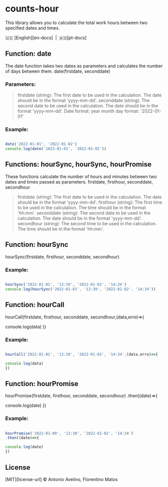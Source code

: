 # counts-hour
This library allows you to calculate the total work hours between two specified dates and times.

:us: [English][en-docs]&nbsp;&nbsp;|&nbsp;&nbsp;:angola:[pt-docs]

## Function: date

The date function takes two dates as parameters and calculates the number of days between them.
date(firstdate, seconddate)
### Parameters:
>firstdate (string): The first date to be used in the calculation. The date should be in the format 'yyyy-mm-dd'.
> seconddate (string): The second date to be used in the calculation. The date should be in the format 'yyyy-mm-dd'.
Date format:
year month day
format: '2022-01-01'
### Example:
```javascript

date('2022-01-01', '2022-01-02')
console.log(date('2022-01-01', '2022-01-02'))

```
## Functions: hourSync, hourSync, hourPromise
These functions calculate the number of hours and minutes between two dates and times passed as parameters.
firstdate, firsthour, seconddate, secondhour

> firstdate (string): The first date to be used in the calculation. The date should be in the format 'yyyy-mm-dd'.
> firsthour (string): The first time to be used in the calculation. The time should be in the format 'hh:mm'.
> seconddate (string): The second date to be used in the calculation. The date should be in the format 'yyyy-mm-dd'.
> secondhour (string): The second time to be used in the calculation. The time should be in the format 'hh:mm'.

## Function: hourSync
hourSync(firstdate, firsthour, seconddate, secondhour)

### Example:
```javascript

hourSync('2022-01-01', '13:30', '2022-01-02', '14:34')
console.log(hourSync('2022-01-01', '13:30', '2022-01-02', '14:34'))

```
## Function: hourCall
hourCall(firstdate, firsthour, seconddate, secondhour,(data,erro)=>{

console.log(data)
})
### Example:
```javascript

hourCall('2022-01-01', '13:30', '2022-01-02', '14:34',(data,erro)=>{

console.log(data)
})

```
## Function: hourPromise

hourPromise(firstdate, firsthour, seconddate, secondhour)
.then((date)=>{

console.log(date)
})

### Example:

```javascript

hourPromise('2022-01-00', '13:30', '2022-01-02', '14:34')
.then((date)=>{

console.log(date)
})

```

## License

[MIT][license-url] &copy; Antonio Avelino, Florentino Matos
